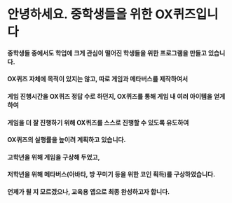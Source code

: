 # 안녕하세요. 중학생들을 위한 OX퀴즈입니다

#### 중학생들 중에서도 학업에 크게 관심이 떨어진 학생들을 위한 프로그램을 만들고 있습니다.
#### OX퀴즈 자체에 목적이 있지는 않고, 따로 게임과 메타버스를 제작하여서
#### 게임 진행시간을 OX퀴즈 정답 수로 하던지, OX퀴즈를 통해 게임 내 여러 아이템을 얻게 하여
#### 게임을 더 잘 진행하기 위해 OX퀴즈를 스스로 진행할 수 있도록 유도하여
#### OX퀴즈의 실행률을 높이려 계획하고 있습니다.

#### 고학년을 위해 게임을 구상해 두었고,
#### 저학년을 위해 메타버스(아바타, 방 꾸미기 등을 위한 코인 획득)를 구상하였습니다.

#### 언제가 될 지 모르겠으나, 교육용 앱으로 최종 완성하고자 합니다.
